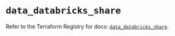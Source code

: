 # `data_databricks_share`

Refer to the Terraform Registry for docs: [`data_databricks_share`](https://registry.terraform.io/providers/databricks/databricks/1.62.0/docs/data-sources/share).
